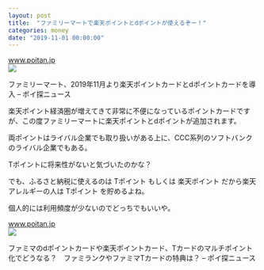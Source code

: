 ```yaml
---
layout: post
title:  "ファミリーマートで楽天ポイントとdポイントが使えるぞー！"
categories: money
date: "2019-11-01 00:00:00"
---
```


<div class="card">
  <a href="https://www.poitan.jp/archives/49933"></a>
  <div class="card__header">
    <a href="https://www.poitan.jp/archives/49933">www.poitan.jp</a>
  </div>
  <div class="card__image">
    <img src="https://www.poitan.jp/wp-content/uploads/2014/05/familymart.jpg">
  </div>
  <div class="card__title">
    <p>ファミリーマート、2019年11月より楽天ポイントカードとdポイントカードを導入 – ポイ探ニュース</p>
  </div>
  <div class="card__description">
    <p></p>
  </div>
</div>

楽天ポイント経済圏が増えてきて非常に不便になっているポイントカードですが、この度ファミリーマートに楽天ポイントとdポイントが追加されます。

両ポイントはライバル企業でも取り扱いがある上に、CCC系列のソフトバンクのライバル企業でもある。

Tポイントに将来性がないと気づいたのかな？

でも、ふるさと納税に使えるのは Tポイント もしくは 楽天ポイント だから楽天アレルギーの人は Tポイント を貯めるよね。

個人的には利用頻度が少ないのでどっちでもいいや。

<div class="card">
  <a href="https://www.poitan.jp/archives/49944"></a>
  <div class="card__header">
    <a href="https://www.poitan.jp/archives/49944">www.poitan.jp</a>
  </div>
  <div class="card__image">
    <img src="https://www.poitan.jp/wp-content/uploads/2019/04/famima.jpg">
  </div>
  <div class="card__title">
    <p>ファミマのdポイントカードや楽天ポイントカード、Tカードのマルチポイント化でどうなる？　ファミランクやファミマTカードの特典は？ – ポイ探ニュース</p>
  </div>
  <div class="card__description">
    <p></p>
  </div>
</div>

